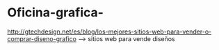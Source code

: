 # Oficina-grafica-

http://gtechdesign.net/es/blog/los-mejores-sitios-web-para-vender-o-comprar-diseno-grafico --> sitios web para vende diseños

